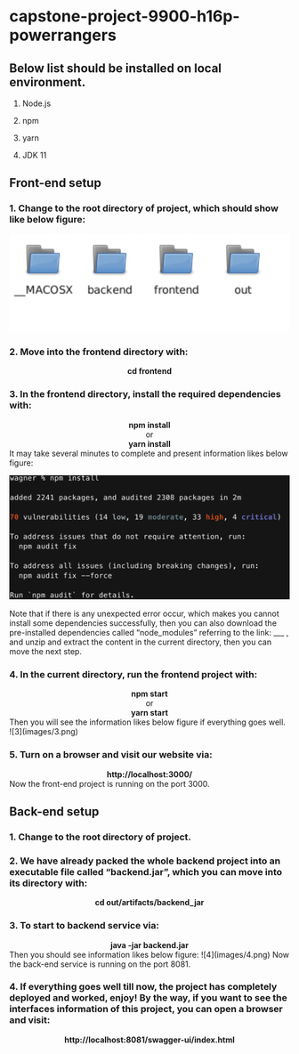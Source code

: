 # capstone-project-9900-h16p-powerrangers

## Below list should be installed on local environment.

1. Node.js

2. npm

3. yarn

4. JDK 11

## Front-end setup

### 1. Change to the root directory of project, which should show like below figure:

![1](images/1.png)

### 2. Move into the frontend directory with:

<center><b>cd frontend</b></center>

### 3. In the frontend directory, install the required dependencies with:

<center><b>npm install</b></center>
<center>or</center>
<center><b>yarn install</b></center>
It may take several minutes to complete and present information likes below figure:

![2](images/2.png)

Note that if there is any unexpected error occur, which makes you cannot install some dependencies successfully, then you can also download the pre-installed dependencies called “node_modules” referring to the link:
\_\_\_ ,
and unzip and extract the content in the current directory, then you can move the next step.

### 4. In the current directory, run the frontend project with:

<center><b>npm start</b></center>
<center>or</center>
<center><b>yarn start</b></center>
Then you will see the information likes below figure if everything goes well.
![3](images/3.png)

### 5. Turn on a browser and visit our website via:

<center><b>http://localhost:3000/</b></center>
Now the front-end project is running on the port 3000.

## Back-end setup

### 1. Change to the root directory of project.

### 2. We have already packed the whole backend project into an executable file called “backend.jar”, which you can move into its directory with:

<center><b> cd out/artifacts/backend_jar</b></center>

### 3. To start to backend service via:

<center><b> java -jar backend.jar</b></center>
Then you should see information likes below figure:
![4](images/4.png)
Now the back-end service is running on the port 8081.

### 4. If everything goes well till now, the project has completely deployed and worked, enjoy! By the way, if you want to see the interfaces information of this project, you can open a browser and visit:

<center><b>http://localhost:8081/swagger-ui/index.html</b></center>

